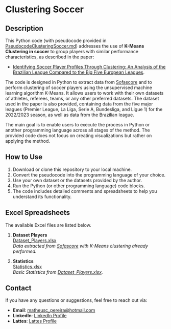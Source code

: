 # Clustering Soccer

## Description

This Python code (with pseudocode provided in [PseudocodeClusteringSoccer.md](PseudocodeClusteringSoccer.md)) addresses the use of **K-Means Clustering in soccer** to group players with similar performance characteristics, as described in the paper:
- [Identifying Soccer Player Profiles Through Clustering: An Analysis of the Brazilian League Compared to the Big Five European Leagues](link).

The code is designed in Python to extract data from [Sofascore](https://sofascore.com/) and to perform clustering of soccer players using the unsupervised machine learning algorithm K-Means. It allows users to work with their own datasets of athletes, referees, teams, or any other preferred datasets. The dataset used in the paper is also provided, containing data from the five major leagues (Premier League, La Liga, Serie A, Bundesliga, and Ligue 1) for the 2022/2023 season, as well as data from the Brazilian league.

The main goal is to enable users to execute the process in Python or another programming language across all stages of the method. The provided code does not focus on creating visualizations but rather on applying the method.

## How to Use

1. Download or clone this repository to your local machine.
2. Convert the pseudocode into the programming language of your choice.
3. Use your own dataset or the datasets provided by the author.
4. Run the Python (or other programming language) code blocks.
5. The code includes detailed comments and spreadsheets to help you understand its functionality.

## Excel Spreadsheets

The available Excel files are listed below.

1. **Dataset Players**  
   [Dataset_Players.xlsx](Dataset_Players.xlsx)  
   *Data extracted from [Sofascore](https://sofascore.com/) with K-Means clustering already performed.*

2. **Statistics**  
   [Statistics.xlsx](Statistics.xlsx)  
   *Basic Statistics from [Dataset_Players.xlsx](Dataset_Players.xlsx).*

## Contact

If you have any questions or suggestions, feel free to reach out via:

- **Email**: [matheusc_pereira@hotmail.com](mailto:matheusc_pereira@hotmail.com)
- **LinkedIn**: [LinkedIn Profile](https://www.linkedin.com/in/matheuscostapereira/)
- **Lattes**: [Lattes Profile](https://lattes.cnpq.br/7025666927284220)
